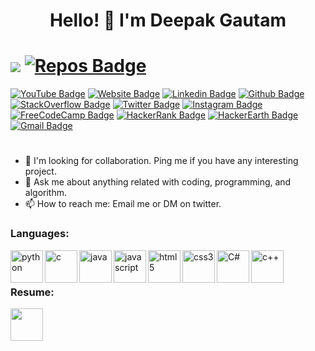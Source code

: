 
<h1 align="center"> Hello! 👋 I'm Deepak Gautam </h1>

# ![](https://komarev.com/ghpvc/?username=deepak5j&style=plastic&color=ff69b4)  [![Repos Badge](https://badges.pufler.dev/repos/deepak5j)](https://badges.pufler.dev)

[![YouTube Badge](https://img.shields.io/badge/-YouTube-f70000?style=plastic&logo=youtube&logoColor=white&link=https://www.youtube.com/c/DeepakGautamX/)](https://www.youtube.com/c/DeepakGautamX/)
[![Website Badge](https://img.shields.io/badge/-Portfolio.Bitbucket.io-026802?style=plastic&logo=Google-Chrome&logoColor=white&link=https://deepak5j.bitbucket.io/)](https://deepak5j.bitbucket.io/)
[![Linkedin Badge](https://img.shields.io/badge/-Linkedin-0073b0?style=plastic&logo=Linkedin&logoColor=white&link=https://www.linkedin.com/in/gautamxdeepak/)](https://www.linkedin.com/in/gautamxdeepak/)
[![Github Badge](https://img.shields.io/badge/-Github-000000?style=plastic&logo=github&logoColor=white&link=https://github.com/deepak5j/)](https://github.com/deepak5j/)
[![StackOverflow Badge](https://img.shields.io/badge/-StackOverflow-e9790f?style=plastic&logo=stackoverflow&logoColor=white&link=https://stackoverflow.com/users/7604395/deepak-gautam?tab=profile)](https://stackoverflow.com/users/7604395/deepak-gautam?tab=profile)
[![Twitter Badge](https://img.shields.io/badge/-Twitter-1d9eee?style=plastic&labelColor=1ca0f1&logo=twitter&logoColor=white&link=https://twitter.com/GautamxDeepak)](https://twitter.com/GautamxDeepak)
[![Instagram Badge](https://img.shields.io/badge/-Instagram-c836ab?style=plastic&logo=instagram&logoColor=white&link=https://instagram.com/deepakgautamx)](https://instagram.com/deepakgautamx)
[![FreeCodeCamp Badge](https://img.shields.io/badge/-FreeCodeCamp-1b1b32?style=plastic&logo=freecodecamp&logoColor=white&link=https://www.freecodecamp.org/deepak5j)](https://www.freecodecamp.org/deepak5j)
[![HackerRank Badge](https://img.shields.io/badge/-HackerRank-1ba94c?style=plastic&logo=hackerrank&logoColor=white&link=https://www.hackerrank.com/gautamxdeepak/)](https://www.hackerrank.com/gautamxdeepak)
[![HackerEarth Badge](https://img.shields.io/badge/-HackerEarth-323754?style=plastic&logo=hackerearth&logoColor=white&link=https://www.hackerearth.com/@gautamxdeepak)](https://www.hackerearth.com/@gautamxdeepak)
[![Gmail Badge](https://img.shields.io/badge/-gautamxdeepak@gmail.com-d6493e?style=plastic&logo=Gmail&logoColor=white&link=mailto:gautamxdeepak@gmail.com)](mailto:gautamxdeepak@gmail.com)

<!---**Deepak5j/Deepak5j** is a ✨ _special_ ✨ repository because its `README.md` (this file) appears on your GitHub profile.--->
<!---Here are some ideas to get you started:--->
<!--- - 🔭 I’m currently working on ... --->
<!--- - 🌱 I’m currently learning ... --->
<!--- - 👯 I’m looking to collaborate on ... --->
<!--- - 🤔 I’m looking for help with ... --->
<!--- - 😄 Pronouns: ... --->
<!--- - ⚡ Fun fact: ... --->
#
- 👯 I'm looking for collaboration. Ping me if you have any interesting project.
- 💬 Ask me about anything related with coding, programming, and algorithm.
- 📫 How to reach me: Email me or DM on twitter. 

### Languages:

[<img align="left" alt="python" width="52px" src="https://img.icons8.com/color/144/000000/python.png"/>](https://en.wikipedia.org/wiki/Python_%28programming_language%29)
[<img align="left" alt="c" width="52px" src="https://img.icons8.com/color/144/000000/c-programming.png"/>](https://en.wikipedia.org/wiki/C_(programming_language))
[<img align="left" alt="java" width="52px" src="https://img.icons8.com/color/144/000000/java-coffee-cup-logo.png"/>](https://en.wikipedia.org/wiki/Java_(programming_language))
[<img align="left" alt="javascript" width="52px" src="https://img.icons8.com/color/144/000000/javascript.png"/>](https://en.wikipedia.org/wiki/JavaScript)
[<img align="left" alt="html5" width="52px" src="https://img.icons8.com/color/150/000000/html-5--v1.png"/>](https://en.wikipedia.org/wiki/HTML5)
[<img align="left" alt="css3" width="52px" src="https://img.icons8.com/color/144/000000/css3.png"/>](https://en.wikipedia.org/wiki/CSS)
[<img align="left" alt="C#" width="52px" src="https://img.icons8.com/color/150/000000/c-sharp-logo.png"/>](https://en.wikipedia.org/wiki/C_Sharp_(programming_language))
[<img align="left" alt="c++" width="52px" src="https://img.icons8.com/color/144/000000/c-plus-plus-logo.png"/>](https://en.wikipedia.org/wiki/C%2B%2B)

<!---
[<img align="left" alt="eclipse" width="52px" src="https://img.icons8.com/officel/144/000000/java-eclipse.png"/>](https://en.wikipedia.org/wiki/Eclipse_(software))
[<img align="left" alt="mysql" width="52px" src="https://img.icons8.com/color/144/000000/mysql-logo.png"/>](https://en.wikipedia.org/wiki/MySQL)
[<img align="left" alt="linux" width="52px" src="https://img.icons8.com/color/144/000000/linux.png"/>](https://en.wikipedia.org/wiki/Linux)
[<img align="left" alt="artificial intelligence" width="52px" src="https://img.icons8.com/cotton/64/000000/artificial-intelligence.png"/>](https://en.wikipedia.org/wiki/Artificial_intelligence)
[<img align="left" alt="kali" width="52px" src="https://img.icons8.com/color/144/000000/kali-linux.png"/>](https://en.wikipedia.org/wiki/Kali_Linux)
[<img align="left" alt="windows-10" width="52px" src="https://img.icons8.com/color/144/000000/windows-10.png"/>](https://en.wikipedia.org/wiki/Windows_10)
[<img align="left" alt="visual studio code" width="52px" src="https://img.icons8.com/color/144/000000/visual-studio-code-2019.png"/>](https://en.wikipedia.org/wiki/Visual_Studio_Code)
[<img align="left" alt="visual-studio" width="52px" src="https://img.icons8.com/color/144/000000/visual-studio.png"/>](https://en.wikipedia.org/wiki/Microsoft_Visual_Studio  )
[<img align="left" alt="" width="52px" src=""/>]()
--->
<br/><br/>

### Resume:
[<img align="left" alt="" width="52px" src="https://img.icons8.com/officel/144/000000/open-resume.png"/>](https://deepak5j.bitbucket.io/doc/DeepakGautam.pdf)







